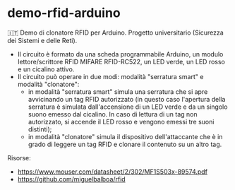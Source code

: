 # demo-rfid-arduino
🇮🇹 Demo di clonatore RFID per Arduino. Progetto universitario (Sicurezza dei Sistemi e delle Reti).

- Il circuito è formato da una scheda programmabile Arduino, un modulo lettore/scrittore RFID MIFARE RFID-RC522, un LED verde, un LED rosso e un cicalino attivo.
- Il circuito può operare in due modi: modalità "serratura smart" e modalità "clonatore":
  - in modalità "serratura smart" simula una serratura che si apre avvicinando un tag RFID autorizzato (in questo caso l'apertura della serratura è simulata dall'accensione di un LED verde e da un singolo suono emesso dal cicalino. In caso di lettura di un tag non autorizzato, si accende il LED rosso e vengono emessi tre suoni distinti);
  - in modalità "clonatore" simula il dispositivo dell'attaccante che è in grado di leggere un tag RFID e clonare il contenuto su un altro tag.


Risorse:
- https://www.mouser.com/datasheet/2/302/MF1S503x-89574.pdf
- https://github.com/miguelbalboa/rfid
